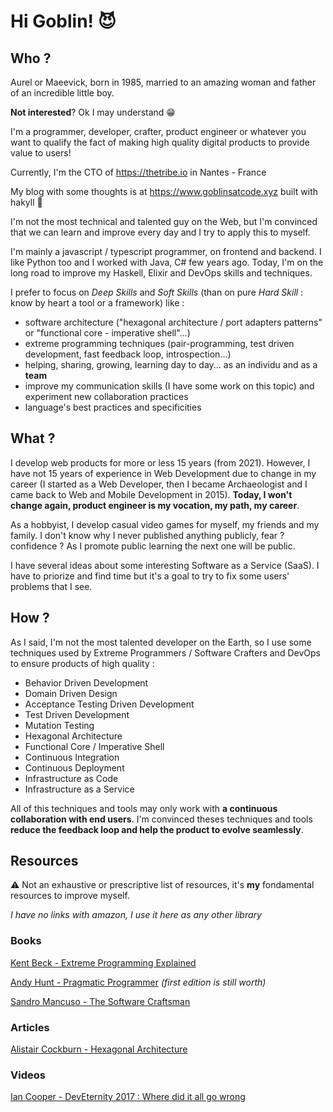 # Hi Goblin! 😈

## Who ? 

Aurel or Maeevick, born in 1985, married to an amazing woman and father of an incredible little boy.

__Not interested__? Ok I may understand 😁

I'm a programmer, developer, crafter, product engineer or whatever you want to qualify the fact of making high quality digital products to provide value to users!

Currently, I'm the CTO of https://thetribe.io in Nantes - France

My blog with some thoughts is at https://www.goblinsatcode.xyz built with hakyll 💚

I'm not the most technical and talented guy on the Web, but I'm convinced that we can learn and improve every day and I try to apply this to myself.

I'm mainly a javascript / typescript programmer, on frontend and backend. I like Python too and I worked with Java, C# few years ago. 
Today, I'm on the long road to improve my Haskell, Elixir and DevOps skills and techniques.

I prefer to focus on _Deep Skills_ and _Soft Skills_ (than on pure _Hard Skill_ : know by heart a tool or a framework) like :

- software architecture ("hexagonal architecture / port adapters patterns" or "functional core - imperative shell"...) 
- extreme programming techniques (pair-programming, test driven development, fast feedback loop, introspection...)
- helping, sharing, growing, learning day to day... as an individu and as a __team__ 
- improve my communication skills (I have some work on this topic) and experiment new collaboration practices
- language's best practices and specificities


## What ?

I develop web products for more or less 15 years (from 2021). However, I have not 15 years of experience in Web Development due to change in my career (I started as a Web Developer, then I became Archaeologist and I came back to Web and Mobile Development in 2015). __Today, I won't change again, product engineer is my vocation, my path, my career__.

As a hobbyist, I develop casual video games for myself, my friends and my family. I don't know why I never published anything publicly, fear ? confidence ? As I promote public learning the next one will be public.

I have several ideas about some interesting Software as a Service (SaaS). I have to priorize and find time but it's a goal to try to fix some users' problems that I see.

## How ?

As I said, I'm not the most talented developer on the Earth, so I use some techniques used by Extreme Programmers / Software Crafters and DevOps to ensure products of high quality : 

- Behavior Driven Development
- Domain Driven Design
- Acceptance Testing Driven Development
- Test Driven Development
- Mutation Testing
- Hexagonal Architecture
- Functional Core / Imperative Shell
- Continuous Integration
- Continuous Deployment
- Infrastructure as Code
- Infrastructure as a Service

All of this techniques and tools may only work with __a continuous collaboration with end users__. I'm convinced theses techniques and tools __reduce the feedback loop and help the product to evolve seamlessly__.

## Resources

⚠️ Not an exhaustive or prescriptive list of resources, it's __my__ fondamental resources to improve myself.

_I have no links with amazon, I use it here as any other library_

### Books

[Kent Beck - Extreme Programming Explained](https://www.amazon.fr/Extreme-Programming-Explained-Embrace-Change/dp/0321278658/)

[Andy Hunt - Pragmatic Programmer](https://www.amazon.fr/Pragmatic-Programmer-journey-mastery-Anniversary-ebook/dp/B07VRS84D1/) _(first edition is still worth)_

[Sandro Mancuso - The Software Craftsman](https://www.amazon.fr/Software-Craftsman-Professionalism-Pragmatism-Pride/dp/0134052501/)

### Articles

[Alistair Cockburn - Hexagonal Architecture](https://alistair.cockburn.us/hexagonal-architecture/) 

### Videos

[Ian Cooper - DevEternity 2017 : Where did it all go wrong](https://youtu.be/EZ05e7EMOLM)

<!--
**Maeevick/Maeevick** is a ✨ _special_ ✨ repository because its `README.md` (this file) appears on your GitHub profile.

Here are some ideas to get you started:

- 🔭 I’m currently working on ...
- 🌱 I’m currently learning ...
- 👯 I’m looking to collaborate on ...
- 🤔 I’m looking for help with ...
- 💬 Ask me about ...
- 📫 How to reach me: ...
- 😄 Pronouns: ...
- ⚡ Fun fact: ...
-->
